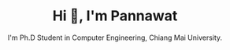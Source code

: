 <h1 align="center">Hi 👋, I'm Pannawat</h1>
<p align="center">I'm Ph.D Student in Computer Engineering, Chiang Mai University.</p>
